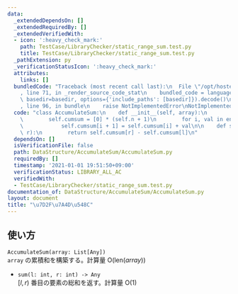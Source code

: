 ```yaml
---
data:
  _extendedDependsOn: []
  _extendedRequiredBy: []
  _extendedVerifiedWith:
  - icon: ':heavy_check_mark:'
    path: TestCase/LibraryChecker/static_range_sum.test.py
    title: TestCase/LibraryChecker/static_range_sum.test.py
  _pathExtension: py
  _verificationStatusIcon: ':heavy_check_mark:'
  attributes:
    links: []
  bundledCode: "Traceback (most recent call last):\n  File \"/opt/hostedtoolcache/Python/3.9.1/x64/lib/python3.9/site-packages/onlinejudge_verify/documentation/build.py\"\
    , line 71, in _render_source_code_stat\n    bundled_code = language.bundle(stat.path,\
    \ basedir=basedir, options={'include_paths': [basedir]}).decode()\n  File \"/opt/hostedtoolcache/Python/3.9.1/x64/lib/python3.9/site-packages/onlinejudge_verify/languages/python.py\"\
    , line 96, in bundle\n    raise NotImplementedError\nNotImplementedError\n"
  code: "class AccumulateSum:\n    def __init__(self, array):\n        self.n = len(array)\n\
    \        self.cumsum = [0] * (self.n + 1)\n        for i, val in enumerate(array):\n\
    \            self.cumsum[i + 1] = self.cumsum[i] + val\n\n    def sum(self, l,\
    \ r):\n        return self.cumsum[r] - self.cumsum[l]\n"
  dependsOn: []
  isVerificationFile: false
  path: DataStructure/AccumulateSum/AccumulateSum.py
  requiredBy: []
  timestamp: '2021-01-01 19:51:50+09:00'
  verificationStatus: LIBRARY_ALL_AC
  verifiedWith:
  - TestCase/LibraryChecker/static_range_sum.test.py
documentation_of: DataStructure/AccumulateSum/AccumulateSum.py
layout: document
title: "\u7D2F\u7A4D\u548C"
---
```

## 使い方
`AccumulateSum(array: List[Any])`  
`array` の累積和を構築する。計算量 $\mathrm{O}(\mathrm{len}(array))$
- `sum(l: int, r: int) -> Any`  
$\lbrack l, r)$ 番目の要素の総和を返す。計算量 $\mathrm{O}(1)$
